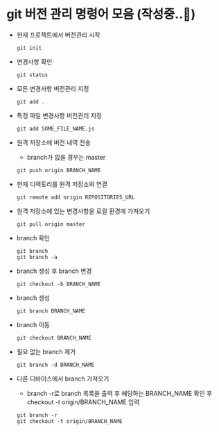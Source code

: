 # git 버전 관리 명령어 모음 (작성중..📝)

- 현재 프로젝트에서 버전관리 시작

  ```
  git init
  ```

- 변경사항 확인

  ```
  git status
  ```

- 모든 변경사항 버전관리 지정

  ```
  git add .
  ```

- 특정 파일 변경사항 버전관리 지정

  ```
  git add SOME_FILE_NAME.js
  ```

- 원격 저장소에 버전 내역 전송

  - branch가 없을 경우는 master

  ```
  git push origin BRANCH_NAME
  ```

- 현재 디렉토리를 원격 저장소와 연결

  ```
  git remote add origin REPOSITORIES_URL
  ```

- 원격 저장소에 있는 변경사항을 로컬 환경에 가져오기

  ```
  git pull origin master
  ```

- branch 확인

  ```
  git branch
  git branch -a
  ```

- branch 생성 후 branch 변경

  ```
  git checkout -b BRANCH_NAME
  ```

- branch 생성

  ```
  git branch BRANCH_NAME
  ```

- branch 이동

  ```
  git checkout BRANCH_NAME
  ```

- 필요 없는 branch 제거

  ```
  git branch -d BRANCH_NAME
  ```

- 다른 디바이스에서 branch 가져오기
  - branch -r로 branch 목록을 출력 후 해당하는 BRANCH_NAME 확인 후 checkout -t origin/BRANCH_NAME 입력
  ```
  git branch -r
  git checkout -t origin/BRANCH_NAME
  ```
